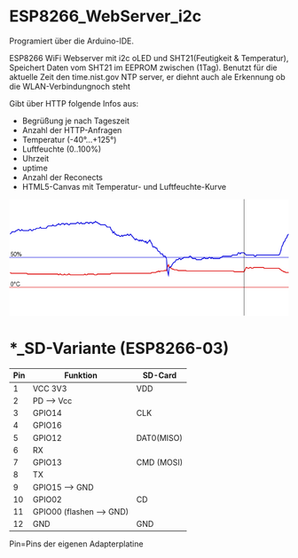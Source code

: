 # ESP8266_WebServer_i2c

Programiert über die Arduino-IDE.

ESP8266 WiFi Webserver mit i2c oLED und SHT21(Feutigkeit & Temperatur), 
Speichert Daten vom SHT21 im EEPROM zwischen (1Tag).
Benutzt für die aktuelle Zeit den time.nist.gov NTP server, er diehnt auch ale Erkennung ob die WLAN-Verbindungnoch steht

Gibt über HTTP folgende Infos aus:
- Begrüßung je nach Tageszeit
- Anzahl der HTTP-Anfragen
- Temperatur (-40°...+125°)
- Luftfeuchte (0..100%)
- Uhrzeit
- uptime
- Anzahl der Reconects
- HTML5-Canvas mit Temperatur- und Luftfeuchte-Kurve

![Datencanvas](https://raw.githubusercontent.com/polygontwist/ESP8266_WebServer_i2c/master/canvas.png)


# *_SD-Variante (ESP8266-03)
| Pin | 	Funktion | 	SD-Card| 
| -------------	|  ------------- |  -------------| 
| 1 	| VCC 3V3 | 	VDD| 
| 2 	| PD –> Vcc| |  	
| 3   | GPIO14 |  CLK| 
| 4 	| GPIO16 | 	| 
| 5 	| GPIO12 	| DAT0(MISO)| 
| 6 	| RX 	| | 
| 7 	| GPIO13 	| CMD (MOSI)| 
| 8 	| TX 	| | 
| 9 	| GPIO15 –> GND | | 	
| 10 	| GPIO02 | 	CD| 
| 11 	| GPIO00 (flashen –> GND) | | 	
| 12 	| GND 	| GND | 
Pin=Pins der eigenen Adapterplatine
